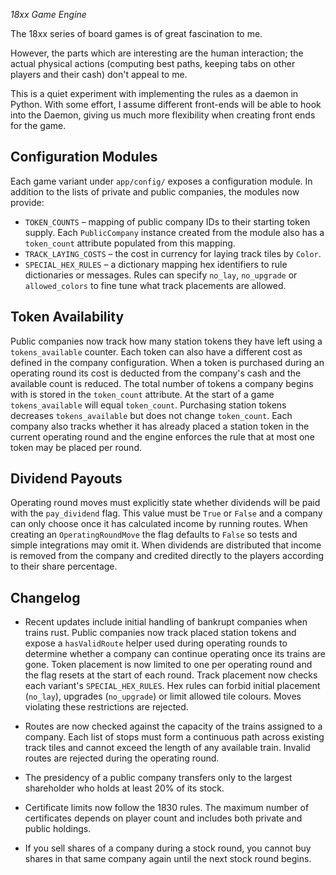 *18xx Game Engine*

The 18xx series of board games is of great fascination to me.  

However, the parts which are interesting are the human interaction; 
the actual physical actions (computing best paths, keeping tabs on other players and their cash) don't appeal to me.

This is a quiet experiment with implementing the rules as a daemon in Python. 
With some effort, I assume different front-ends will be able to hook into the Daemon, giving us much more flexibility
when creating front ends for the game.

## Configuration Modules

Each game variant under `app/config/` exposes a configuration module. In
addition to the lists of private and public companies, the modules now provide:

* `TOKEN_COUNTS` – mapping of public company IDs to their starting token supply.
  Each `PublicCompany` instance created from the module also has a
  `token_count` attribute populated from this mapping.
* `TRACK_LAYING_COSTS` – the cost in currency for laying track tiles by
  `Color`.
* `SPECIAL_HEX_RULES` – a dictionary mapping hex identifiers to rule
  dictionaries or messages. Rules can specify `no_lay`, `no_upgrade` or
  `allowed_colors` to fine tune what track placements are allowed.

## Token Availability

Public companies now track how many station tokens they have left using a
`tokens_available` counter. Each token can also have a different cost as defined
in the company configuration. When a token is purchased during an operating
round its cost is deducted from the company's cash and the available count is
reduced.
The total number of tokens a company begins with is stored in the
`token_count` attribute. At the start of a game `tokens_available` will equal
`token_count`. Purchasing station tokens decreases `tokens_available` but does
not change `token_count`. Each company also tracks whether it has already placed
a station token in the current operating round and the engine enforces the rule
that at most one token may be placed per round.

## Dividend Payouts

Operating round moves must explicitly state whether dividends will be paid with
the `pay_dividend` flag. This value must be `True` or `False` and a company can
only choose once it has calculated income by running routes. When creating an
`OperatingRoundMove` the flag defaults to `False` so tests and simple
integrations may omit it. When dividends are distributed that income is removed
from the company and credited directly to the players according to their share
percentage.

## Changelog

* Recent updates include initial handling of bankrupt companies when trains rust.
Public companies now track placed station tokens and expose a ``hasValidRoute``
helper used during operating rounds to determine whether a company can continue
operating once its trains are gone.
Token placement is now limited to one per operating round and the flag resets at
the start of each round.
Track placement now checks each variant's `SPECIAL_HEX_RULES`. Hex rules can
forbid initial placement (`no_lay`), upgrades (`no_upgrade`) or limit allowed
tile colours. Moves violating these restrictions are rejected.

* Routes are now checked against the capacity of the trains assigned to a company.
Each list of stops must form a continuous path across existing track tiles and
cannot exceed the length of any available train. Invalid routes are rejected
during the operating round.

* The presidency of a public company transfers only to the largest shareholder
  who holds at least 20% of its stock.
* Certificate limits now follow the 1830 rules. The maximum number of
  certificates depends on player count and includes both private and public
  holdings.
* If you sell shares of a company during a stock round, you cannot buy shares in
  that same company again until the next stock round begins.
